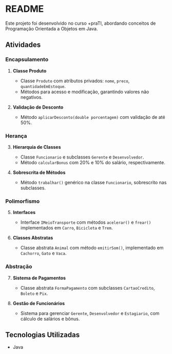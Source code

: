 # README

Este projeto foi desenvolvido no curso +praTI, abordando conceitos de Programação Orientada a Objetos em Java.

## Atividades

### Encapsulamento
1. **Classe Produto**
   - Classe `Produto` com atributos privados: `nome`, `preco`, `quantidadeEmEstoque`.
   - Métodos para acesso e modificação, garantindo valores não negativos.

2. **Validação de Desconto**
   - Método `aplicarDesconto(double porcentagem)` com validação de até 50%.

### Herança
3. **Hierarquia de Classes**
   - Classe `Funcionario` e subclasses `Gerente` e `Desenvolvedor`.
   - Método `calcularBonus` com 20% e 10% do salário, respectivamente.

4. **Sobrescrita de Métodos**
   - Método `trabalhar()` genérico na classe `Funcionario`, sobrescrito nas subclasses.

### Polimorfismo
5. **Interfaces**
   - Interface `IMeioTransporte` com métodos `acelerar()` e `frear()` implementados em `Carro`, `Bicicleta` e `Trem`.

6. **Classes Abstratas**
   - Classe abstrata `Animal` com método `emitirSom()`, implementado em `Cachorro`, `Gato` e `Vaca`.

### Abstração
7. **Sistema de Pagamentos**
   - Classe abstrata `FormaPagamento` com subclasses `CartaoCredito`, `Boleto` e `Pix`.

8. **Gestão de Funcionários**
   - Sistema para gerenciar `Gerente`, `Desenvolvedor` e `Estagiario`, com cálculo de salários e bônus.

## Tecnologias Utilizadas
- Java
